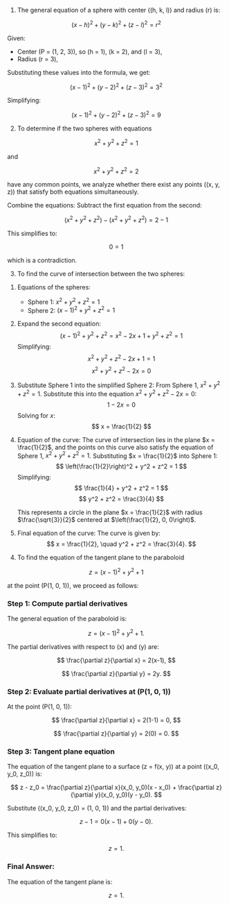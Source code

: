 1)  The general equation of a sphere with center \((h, k, l)\) and radius \(r\) is:

$$
(x - h)^2 + (y - k)^2 + (z - l)^2 = r^2
$$

Given:
- Center \(P = (1, 2, 3)\), so \(h = 1\), \(k = 2\), and \(l = 3\),
- Radius \(r = 3\),

Substituting these values into the formula, we get:

$$
(x - 1)^2 + (y - 2)^2 + (z - 3)^2 = 3^2
$$

Simplifying:

$$
(x - 1)^2 + (y - 2)^2 + (z - 3)^2 = 9
$$


2)  To determine if the two spheres with equations 

$$
x^2 + y^2 + z^2 = 1
$$

and 

$$
x^2 + y^2 + z^2 = 2
$$

have any common points, we analyze whether there exist any points \((x, y, z)\) that satisfy both equations simultaneously.

 Combine the equations: Subtract the first equation from the second:

$$
(x^2 + y^2 + z^2) - (x^2 + y^2 + z^2) = 2 - 1
$$

This simplifies to:

$$
0 = 1
$$

which is a contradiction.



3)  To find the curve of intersection between the two spheres:

1. Equations of the spheres:
   - Sphere 1: $x^2 + y^2 + z^2 = 1$
   - Sphere 2: $(x-1)^2 + y^2 + z^2 = 1$

2. Expand the second equation:
   $$
   (x-1)^2 + y^2 + z^2 = x^2 - 2x + 1 + y^2 + z^2 = 1
   $$
   Simplifying:
   $$
   x^2 + y^2 + z^2 - 2x + 1 = 1
   $$
   $$
   x^2 + y^2 + z^2 - 2x = 0
   $$

3. Substitute Sphere 1 into the simplified Sphere 2:
   From Sphere 1, $x^2 + y^2 + z^2 = 1$. Substitute this into the equation $x^2 + y^2 + z^2 - 2x = 0$:
   $$
   1 - 2x = 0
   $$
   Solving for $x$:
   $$
   x = \frac{1}{2}
   $$

4. Equation of the curve:
   The curve of intersection lies in the plane $x = \frac{1}{2}$, and the points on this curve also satisfy the equation of Sphere 1, $x^2 + y^2 + z^2 = 1$. Substituting $x = \frac{1}{2}$ into Sphere 1:
   $$
   \left(\frac{1}{2}\right)^2 + y^2 + z^2 = 1
   $$
   Simplifying:
   $$
   \frac{1}{4} + y^2 + z^2 = 1
   $$
   $$
   y^2 + z^2 = \frac{3}{4}
   $$

   This represents a circle in the plane $x = \frac{1}{2}$ with radius $\frac{\sqrt{3}}{2}$ centered at $\left(\frac{1}{2}, 0, 0\right)$.

5. Final equation of the curve:
   The curve is given by:
   $$
   x = \frac{1}{2}, \quad y^2 + z^2 = \frac{3}{4}.
   $$


4) To find the equation of the tangent plane to the paraboloid 

$$
z = (x-1)^2 + y^2 + 1
$$

at the point \(P(1, 0, 1)\), we proceed as follows:

### Step 1: Compute partial derivatives
The general equation of the paraboloid is:

$$
z = (x-1)^2 + y^2 + 1.
$$

The partial derivatives with respect to \(x\) and \(y\) are:

$$
\frac{\partial z}{\partial x} = 2(x-1),
$$

$$
\frac{\partial z}{\partial y} = 2y.
$$

### Step 2: Evaluate partial derivatives at \(P(1, 0, 1)\)
At the point \(P(1, 0, 1)\):

$$
\frac{\partial z}{\partial x} = 2(1-1) = 0,
$$

$$
\frac{\partial z}{\partial y} = 2(0) = 0.
$$

### Step 3: Tangent plane equation
The equation of the tangent plane to a surface \(z = f(x, y)\) at a point \((x_0, y_0, z_0)\) is:

$$
z - z_0 = \frac{\partial z}{\partial x}(x_0, y_0)(x - x_0) + \frac{\partial z}{\partial y}(x_0, y_0)(y - y_0).
$$

Substitute \((x_0, y_0, z_0) = (1, 0, 1)\) and the partial derivatives:

$$
z - 1 = 0(x - 1) + 0(y - 0).
$$

This simplifies to:

$$
z = 1.
$$

### Final Answer:
The equation of the tangent plane is:

$$
z = 1.
$$